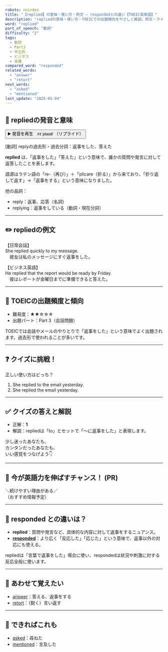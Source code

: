 ```yaml
---
robots: noindex
title: "【replied】の意味・使い方・例文 ― respondedとの違い【TOEIC英単語】"
description: "repliedの意味・使い方・TOEICでの出題傾向をやさしく解説。例文・クイズ付きでrespondedとの違いもわかりやすく学べます。"
word: "replied"
part_of_speech: "動詞"
difficulty: "2"
tags:
  - 動詞
  - Part3
  - 中立的
  - ビジネス
  - 会議
compared_word: "responded"
related_words:
  - "answer"
  - "retort"
next_words:
  - "asked"
  - "mentioned"
last_update: "2025-05-04"
---
```


## 🔰 repliedの発音と意味

<button class="play-audio" onclick="playTTS('replied')">
  <span class="play-audio-main">
    ▶️ 発音を再生　/rɪˈplaɪd/
  </span>
  <span class="play-audio-sub">
    （リプライド）
  </span>
</button>

[動詞] replyの過去形・過去分詞：返事をした、答えた

**replied** は、「返事をした」「答えた」という意味で、誰かの質問や発言に対して返答したことを表します。

語源はラテン語の「re-（再び）」＋「plicare（折る）」から来ており、「折り返して返す」→「返事をする」という意味になりました。

他の品詞：  
- reply：返事、応答（名詞）
- replying：返事をしている（動詞・現在分詞）

---

## ✏️ repliedの例文

【日常会話】  
She replied quickly to my message.  
　彼女は私のメッセージにすぐ返事をした。

【ビジネス英語】  
He replied that the report would be ready by Friday.  
　彼はレポートが金曜日までに準備できると答えた。

---

## 🎯 TOEICの出題頻度と傾向

- 難易度：★★☆☆☆
- 出題パート：Part 3（会話問題）

TOEICでは会話やメールのやりとりで「返事をした」という意味でよく出題されます。過去形で使われることが多いです。

---

## ❓ クイズに挑戦！

正しい使い方はどっち？

1. She replied to the email yesterday.  
2. She replied the email yesterday.

---

## ✅ クイズの答えと解説

- 正解：**1**
- 解説：repliedは「to」とセットで「～に返事をした」と表現します。

少し迷ったあなたも、  
カンタンだったあなたも、  
いい感覚をつなげよう👇️

---

## 🚀 今が英語力を伸ばすチャンス！ (PR)

<div class="info-center">
＼続けやすい理由がある／<br>  
（おすすめ情報予定）
</div>

---

## 🤔  responded との違いは？

- **replied**：質問や発言など、具体的な内容に対して返事をするニュアンス。
- **[responded](/word/responded)**：より広く「反応した」「応じた」という意味で、返事以外の対応にも使える。

repliedは「言葉で返事をした」場合に使い、respondedは状況や刺激に対する反応全般に使います。

---

## 🧩 あわせて覚えたい

- [answer](/word/answer)：答える、返事をする
- [retort](/word/retort)：（鋭く）言い返す

---

## 📖 できればこれも

- [asked](/word/asked)：尋ねた
- [mentioned](/word/mentioned)：言及した

<!-- cvid: aid21_bid49 -->
